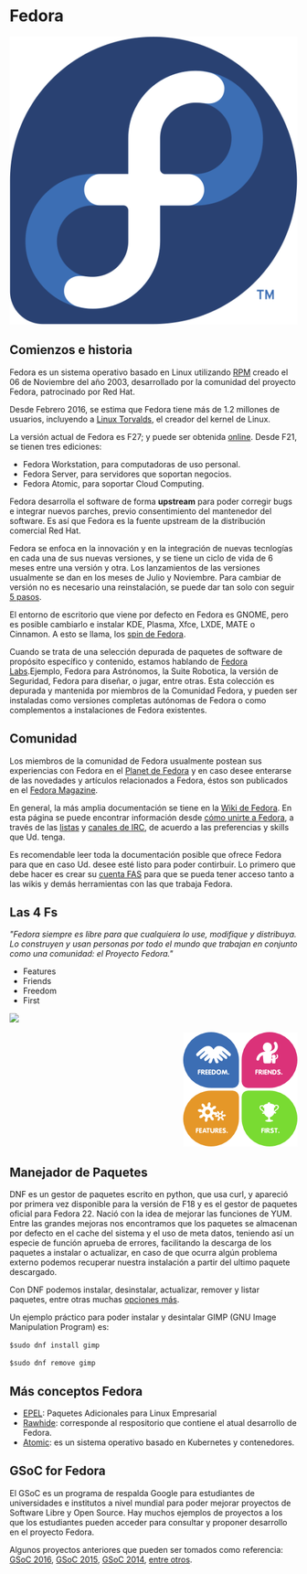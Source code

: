 # Fedora

<p align="center">
<img src="https://github.com/jinca/GNU_Linux/blob/master/Images/Fedora_logo.svg">
</p>


## Comienzos e historia

Fedora es un sistema operativo basado en Linux utilizando [RPM](https://es.wikipedia.org/wiki/RPM_Package_Manager) creado el 06 de Noviembre del año 2003, desarrollado por la comunidad del proyecto Fedora, patrocinado por Red Hat.

Desde Febrero 2016, se estima que Fedora tiene más de 1.2 millones de usuarios, incluyendo a [Linux Torvalds](http://www.tuxradar.com/content/interview-linus-torvalds-linux-format-163), el creador del kernel de Linux.  

La versión actual de Fedora es F27; y puede ser obtenida [online](https://getfedora.org/). Desde F21, se tienen tres ediciones:

* Fedora Workstation, para computadoras de uso personal.
* Fedora Server, para servidores que soportan negocios.
* Fedora Atomic, para soportar Cloud Computing. 

Fedora desarrolla el software de forma **upstream** para poder corregir bugs e integrar nuevos parches, previo consentimiento del mantenedor del software. Es así que Fedora es la fuente upstream de la distribución comercial Red Hat. 

Fedora se enfoca en la innovación y en la integración de nuevas tecnlogías en cada una de sus nuevas versiones, y se tiene un ciclo de vida de 6 meses entre una versión y otra. Los lanzamientos de las versiones usualmente se dan en los meses de Julio y Noviembre. Para cambiar de versión no es necesario una reinstalación, se puede dar tan solo con seguir [5 pasos](https://fedoramagazine.org/upgrade-fedora-workstation-fedora-27-beta/). 

El entorno de escritorio que viene por defecto en Fedora es GNOME, pero es posible cambiarlo e instalar KDE, Plasma, Xfce, LXDE, MATE o Cinnamon. A esto se llama, los [spin de Fedora](https://spins.fedoraproject.org/es/).

Cuando se trata de una selección depurada de paquetes de software de propósito específico y contenido, estamos hablando de [Fedora Labs](https://labs.fedoraproject.org/es/).Ejemplo, Fedora para Astrónomos, la Suite Robotica, la versión de Seguridad, Fedora para diseñar, o jugar, entre otras. Esta colección es depurada y mantenida por miembros de la Comunidad Fedora, y pueden ser instaladas como versiones completas autónomas de Fedora o como complementos a instalaciones de Fedora existentes.

 
## Comunidad

Los miembros de la comunidad de Fedora usualmente postean sus experiencias con Fedora en el [Planet de Fedora](http://fedoraplanet.org/) y en caso desee enterarse de las novedades y artículos relacionados a Fedora, éstos son publicados en el [Fedora Magazine](https://fedoramagazine.org/). 

En general, la más amplia documentación se tiene en la [Wiki de Fedora](https://fedoraproject.org). En esta página se puede encontrar información desde [cómo unirte a Fedora](https://fedoraproject.org/wiki/Join), a través de las [listas](https://lists.fedoraproject.org/archives/) y [canales de IRC](https://fedoraproject.org/wiki/IRC), de acuerdo a las preferencias y skills que Ud. tenga. 

Es recomendable leer toda la documentación posible que ofrece Fedora para que en caso Ud. desee esté listo para poder contirbuir. Lo primero que debe hacer es crear su [cuenta FAS](https://admin.fedoraproject.org/accounts/) para que se pueda tener acceso tanto a las wikis y demás herramientas con las que trabaja Fedora.

## Las 4 Fs

_"Fedora siempre es libre para que cualquiera lo use, modifique y distribuya. Lo construyen y usan personas por todo el mundo que trabajan en conjunto como una comunidad: el Proyecto Fedora."_

* Features  
* Friends
* Freedom
* First

<p align="left">
<img src="https://github.com/jinca/GNU_Linux/blob/master/Images/FedoraPeru.png">
</p>


<p align="right">
<img src="https://github.com/jinca/GNU_Linux/blob/master/Images/4Foundations.png">
</p>

## Manejador de Paquetes

DNF es un gestor de paquetes escrito en python, que usa curl, y apareció por primera vez disponible para la versión de F18 y es el gestor de paquetes oficial para Fedora 22.
Nació con la idea de mejorar las funciones de YUM. Entre las grandes mejoras nos encontramos que los paquetes se almacenan por defecto en el cache del sistema y el uso de meta datos, teniendo así un especie de función aprueba de errores, facilitando la descarga de los paquetes a instalar o actualizar, en caso de que ocurra algún problema externo podemos recuperar nuestra instalación a partir del ultimo paquete descargado. 

Con DNF podemos instalar, desinstalar, actualizar, remover y listar paquetes, entre otras muchas [opciones más](https://fedoraproject.org/wiki/DNF?rd=Dnf).

Un ejemplo práctico para poder instalar y desintalar GIMP (GNU Image Manipulation Program) es:

`$sudo dnf install gimp`

`$sudo dnf remove gimp`
 
## Más conceptos Fedora

* [EPEL](https://fedoraproject.org/wiki/EPEL/es): Paquetes Adicionales para Linux Empresarial
* [Rawhide](https://fedoraproject.org/wiki/Releases/Rawhide?rd=Releases/Rawhide/en): corresponde al respositorio que contiene el atual desarrollo de Fedora.
* [Atomic](http://www.projectatomic.io/docs/introduction/): es un sistema operativo basado en Kubernetes y contenedores.

## GSoC for Fedora

El GSoC es un programa de respalda Google para estudiantes de universidades e institutos a nivel mundial para poder mejorar proyectos de Software Libre y Open Source. Hay muchos ejemplos de proyectos a los que los estudiantes pueden acceder para consultar y proponer desarrollo en el proyecto Fedora. 

Algunos proyectos anteriores que pueden ser tomados como referencia: [GSoC 2016](https://fedoraproject.org/wiki/Summer_coding_ideas_for_2016), [GSoC 2015](https://fedoraproject.org/wiki/GSOC_2015/Student_Application_gnarula), [GSoC 2014](https://fedoraproject.org/wiki/Summer_coding_ideas_for_2014), [entre otros](https://fedoraproject.org/wiki/Summer_of_Code).

